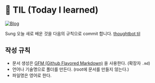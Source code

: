 # 📝 TIL (Today I learned)
[![Blog](https://img.shields.io/badge/Blog-ddok2.github.io-green.svg)](https://ddok2.github.io/)

Sung 오늘 새로 배운 것을 다음의 규칙으로 commit 합니다. [thoughtbot til](https://github.com/thoughtbot/til)

## 작성 규칙
- 문서 생성은 [GFM (Github Flavored Markdown)](https://help.github.com/articles/github-flavored-markdown/) 을 사용한다. (확장자 `.md`)
- 언어나 기술명으로 폴더를 만든다. (root에 문서를 만들지 않는다.)
- 파일명은 영어로 한다.
